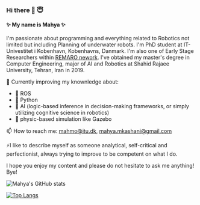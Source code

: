 ### Hi there 👋 :innocent:

#### ✨ My name is Mahya ✨ 

I'm passionate about programming and everything related to Robotics not limited but including Planning of underwater robots. 
I'm PhD student at IT-Univestitet i Kobenhavn, Kobenhavns, Danmark. I'm also one of Early Stage Researchers within [REMARO nework](https://remaro.eu).
I've obtained my master's degree in Computer Engineering, major of AI and Robotics at Shahid Rajaee University, Tehran, Iran in 2019.

🌱 Currently improving my knownledge about:

- 🤖 ROS
- 🐍 Python
- 🧠 AI (logic-based inference in decision-making frameworks, or simply utilizing cognitive science in robotics)
- 💬 physic-based simulation like Gazebo

📫 How to reach me: mahmo@itu.dk, mahya.mkashani@gmail.com

⚡I like to describe myself as someone analytical, self-critical and perfectionist, always trying to improve to be competent on what I do.

I hope you enjoy my content and please do not hesitate to ask me anything! Bye!

![Mahya's GitHub stats](https://github-readme-stats.vercel.app/api?username=mahyamkashani&count_private=true&show_icons=true&theme=dark)

[![Top Langs](https://github-readme-stats.vercel.app/api/top-langs/?username=mahyamkashani&layout=compact&count_private=true)](https://github.com/mahyamkashani/github-readme-stats&theme=dark&count_private=true)



<!--
**mahyamkashani/mahyamkashani** is a ✨ _special_ ✨ repository because its `README.md` (this file) appears on your GitHub profile.

Here are some ideas to get you started:

- 🔭 I’m currently working on ...
- 🌱 I’m currently learning ...
- 👯 I’m looking to collaborate on ...
- 🤔 I’m looking for help with ...
- 💬 Ask me about ...
- 
- ⚡ Fun fact: ...
-->
